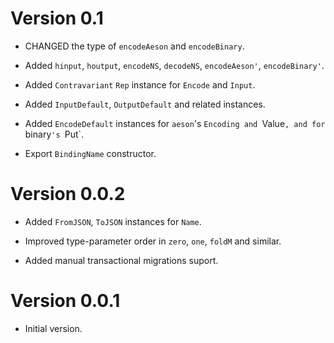# Version 0.1

* CHANGED the type of `encodeAeson` and `encodeBinary`.

* Added `hinput`, `houtput`, `encodeNS`, `decodeNS`, `encodeAeson'`,
  `encodeBinary'`.

* Added `Contravariant` `Rep` instance for `Encode` and `Input`.

* Added `InputDefault`, `OutputDefault` and related instances.

* Added `EncodeDefault` instances for `aeson`'s `Encoding and `Value`,
  and for `binary`'s `Put`.

* Export `BindingName` constructor.


# Version 0.0.2

* Added `FromJSON`, `ToJSON` instances for `Name`.

* Improved type-parameter order in `zero`, `one`, `foldM` and similar.

* Added manual transactional migrations suport.


# Version 0.0.1

* Initial version.
